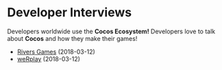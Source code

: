 # Developer Interviews
Developers worldwide use the __Cocos Ecosystem!__ Developers love to talk about __Cocos__ and how they make their games!

- [Rivers Games](Rivers_Games/index.md) (2018-03-12)
- [weRplay](weRplay/index.md) (2018-03-12)